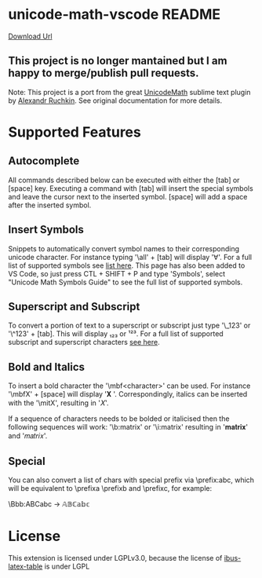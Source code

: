 # unicode-math-vscode README
[Download Url](https://marketplace.visualstudio.com/items?itemName=GuidoTapia2.unicode-math-vscode)

## This project is no longer mantained but I am happy to merge/publish pull requests.

Note: This project is a port from the great [UnicodeMath](https://github.com/mvoidex/UnicodeMath) 
    sublime text plugin by [Alexandr Ruchkin](https://github.com/mvoidex). See original documentation for more details.


# Supported Features

## Autocomplete
All commands described below can be executed with either the [tab] or [space] key.  Executing a command with [tab] will insert the special symbols and leave the cursor next to the inserted symbol.  [space] will add a space after the inserted symbol.

## Insert Symbols
Snippets to automatically convert symbol names to their corresponding 
unicode character.  For instance typing '&#92;all' + [tab] will 
display '∀'. For a full list of supported symbols 
see [list here](https://github.com/mvoidex/UnicodeMath/blob/master/table.md). This page has also
been added to VS Code, so just press CTL + SHIFT + P and type 'Symbols', 
select "Unicode Math Symbols Guide" to see the full list of supported symbols.

## Superscript and Subscript
To convert a portion of text to a superscript or subscript just type 
'&#92;\_123' or '&#92;^123' + [tab].  This will display ₁₂₃ or ¹²³.  For a full list of supported
subscript and superscript characters [see here](https://en.wikipedia.org/wiki/Unicode_subscripts_and_superscripts).

## Bold and Italics
To insert a bold character the '&#92;mbf\<character\>'  can be used. For instance '&#92;mbfX' + [space] will display '𝐗 '. Correspondingly, italics can be inserted with the '&#92;mitX', resulting in '𝑋'.

If a sequence of characters needs to be bolded or italicised then the following sequences will work:
'&#92;b:matrix' or '&#92;i:matrix' resulting in '𝐦𝐚𝐭𝐫𝐢𝐱' and '𝑚𝑎𝑡𝑟𝑖𝑥'.

## Special

You can also convert a list of chars with special prefix via \prefix:abc, which
will be equivalent to \prefixa \prefixb and \prefixc, for example:

\Bbb:ABCabc → 𝔸𝔹ℂ𝕒𝕓𝕔

# License

This extension is licensed under LGPLv3.0,
because the license of [ibus-latex-table](https://github.com/moebiuscurve/ibus-table-others/blob/main/tables/latex.txt) is under LGPL
